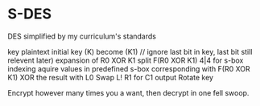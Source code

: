 # S-DES

DES simplified by my curriculum's standards

key plaintext
initial key (K)
become (K1)  // ignore last bit in key, last bit still relevent later) 
expansion of R0
XOR K1
split F(R0 XOR K1) 4|4 for s-box indexing 
aquire values in predefined s-box corresponding with F(R0 XOR K1)
XOR the result with L0
Swap L! R1 for C1 output
Rotate key

  Encrypt however many times you a want, then decrypt in one fell swoop.
